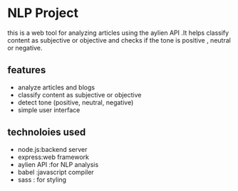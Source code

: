 # NLP Project
this is a web tool for analyzing  articles using the aylien API .It helps classify content as subjective or objective and checks if the tone is positive , neutral or negative.
## features 
- analyze articles and blogs 
- classify content as subjective or objective 
- detect tone (positive, neutral, negative)
- simple user interface

## technoloies used 
- node.js:backend server
- express:web framework
- aylien API :for NLP analysis
- babel :javascript compiler 
- sass : for styling 
